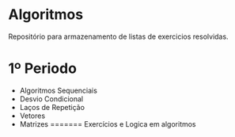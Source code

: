 Algoritmos
==========

Repositório para armazenamento de listas de exercicios resolvidas.

1º Periodo
==========
- Algoritmos Sequenciais
- Desvio Condicional
- Laços de Repetição
- Vetores
- Matrizes
=======
Exercícios e Logica em algoritmos
